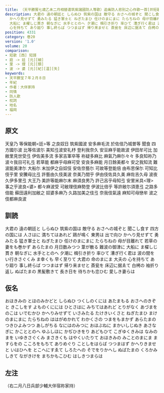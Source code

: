 ```yaml
---
title: （天平勝寳七歳乙未二月相替遣筑紫諸國防人等歌）追痛防人悲別之心作歌一首[并短歌]
description: 大君の 遠の朝廷と しらぬひ 筑紫の国は 敵守る おさへの城ぞと 聞こし食す 四方の国には 人さはに 満ちてはあれど 鶏が鳴く 東男は 出で向ひ
  かへり見せずて 勇みたる 猛き軍士と ねぎたまひ 任けのまにまに たらちねの 母が目離れて 若草の 妻をも巻かず あらたまの 月日数みつつ 葦が散る 難波の御津に
  大船に ま櫂しじ貫き 朝なぎに 水手ととのへ 夕潮に 楫引き折り 率ひて 漕ぎ行く君は 波の間を い行きさぐくみ ま幸くも 早く至りて 大君の 命のまにま 大夫の
  心を持ちて あり廻り 事し終らば つつまはず 帰り来ませと 斎瓮を 床辺に据ゑて 白栲の 袖折り返し ぬばたまの 黒髪敷きて 長き日を 待ちかも恋ひむ 愛しき妻らは
position: 4331
category: 巻20
version: '1.0'
volume: 20
comparison:
- 短歌 [西] 短謌
- 庭 -> 廷 [元][細]
- 里 -> 理 [元][類]
- 波 -> 婆 [元][紀][温][矢]
keywords:
- 天平勝宝７年２月８日
- 年紀
- 作者：大伴家持
- 同情
- 防人歌
- 枕詞
- 地名
- 福岡
---
```


## 原文

天皇乃 等保能朝<廷>等 之良奴日 筑紫國波 安多麻毛流 於佐倍乃城曽等 聞食 四方國尓波 比等佐波尓 美知弖波安礼杼 登利我奈久 安豆麻乎能故波 伊田牟可比 加敝里見世受弖 伊佐美多流 多家吉軍卒等 祢疑多麻比 麻氣乃麻尓々々 多良知祢乃 波々我目可礼弖 若草能 都麻乎母麻可受 安良多麻能 月日餘美都々 安之我知流 難波能美津尓 大船尓 末加伊之自奴伎 安佐奈藝尓 可故等登能倍 由布思保尓 可知比伎乎里 安騰母比弖 許藝由久伎美波 奈美乃間乎 伊由伎佐具久美 麻佐吉久母 波夜久伊多里弖 大王乃 美許等能麻尓末 麻須良男乃 許己呂乎母知弖 安里米具<理> 事之乎波良<婆> 都々麻波受 可敝理伎麻勢登 伊波比倍乎 等許敝尓須恵弖 之路多倍能 蘇田遠利加敝之 奴婆多麻乃 久路加美之伎弖 奈我伎氣遠 麻知可母戀牟 波之伎都麻良波

## 訓読

大君の 遠の朝廷と しらぬひ 筑紫の国は 敵守る おさへの城ぞと 聞こし食す 四方の国には 人さはに 満ちてはあれど 鶏が鳴く 東男は 出で向ひ かへり見せずて 勇みたる 猛き軍士と ねぎたまひ 任けのまにまに たらちねの 母が目離れて 若草の 妻をも巻かず あらたまの 月日数みつつ 葦が散る 難波の御津に 大船に ま櫂しじ貫き 朝なぎに 水手ととのへ 夕潮に 楫引き折り 率ひて 漕ぎ行く君は 波の間を い行きさぐくみ ま幸くも 早く至りて 大君の 命のまにま 大夫の 心を持ちて あり廻り 事し終らば つつまはず 帰り来ませと 斎瓮を 床辺に据ゑて 白栲の 袖折り返し ぬばたまの 黒髪敷きて 長き日を 待ちかも恋ひむ 愛しき妻らは

## 仮名

おほきみの とほのみかどと しらぬひ つくしのくには あたまもる おさへのきぞと きこしをす よものくにには ひとさはに みちてはあれど とりがなく あづまをのこは いでむかひ かへりみせずて いさみたる たけきいくさと ねぎたまひ まけのまにまに たらちねの ははがめかれて わかくさの つまをもまかず あらたまの つきひよみつつ あしがちる なにはのみつに おほぶねに まかいしじぬき あさなぎに かこととのへ ゆふしほに かぢひきをり あどもひて こぎゆくきみは なみのまを いゆきさぐくみ まさきくも はやくいたりて おほきみの みことのまにま ますらをの こころをもちて ありめぐり ことしをはらば つつまはず かへりきませと いはひへを とこへにすゑて しろたへの そでをりかへし ぬばたまの くろかみしきて ながきけを まちかもこひむ はしきつまらは

## 左注

（右二月八日兵部少輔大伴宿祢家持）
